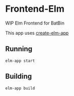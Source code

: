 # Frontend-Elm

WIP Elm Frontend for BatBin

This app uses [create-elm-app](https://github.com/halfzebra/create-elm-app)


## Running

`elm-app start`

## Building

`elm-app build`